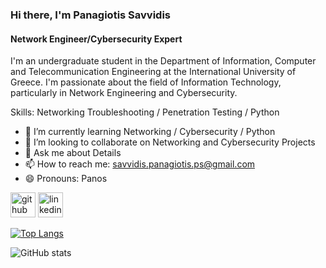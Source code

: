 ### Hi there, I'm Panagiotis Savvidis
#### Network Engineer/Cybersecurity Expert
I'm an undergraduate student in the Department of Information, Computer and Telecommunication Engineering at the International University of Greece. I'm passionate about the field of Information Technology, particularly in Network Engineering and Cybersecurity.

Skills: Networking Troubleshooting / Penetration Testing / Python

- 🌱 I’m currently learning Networking / Cybersecurity / Python 
- 👯 I’m looking to collaborate on Networking and Cybersecurity Projects 
- 💬 Ask me about Details 
- 📫 How to reach me: savvidis.panagiotis.ps@gmail.com 
- 😄 Pronouns: Panos 


[<img src='https://cdn.jsdelivr.net/npm/simple-icons@3.0.1/icons/github.svg' alt='github' height='40'>](https://github.com/Panos-IT)  [<img src='https://cdn.jsdelivr.net/npm/simple-icons@3.0.1/icons/linkedin.svg' alt='linkedin' height='40'>](https://www.linkedin.com/in/https://www.linkedin.com/in/panagiotis-savvidis-689282182//)  

[![Top Langs](https://github-readme-stats.vercel.app/api/top-langs/?username=Panos-IT)](https://github.com/anuraghazra/github-readme-stats)

![GitHub stats](https://github-readme-stats.vercel.app/api?username=Panos-IT&show_icons=true)  


